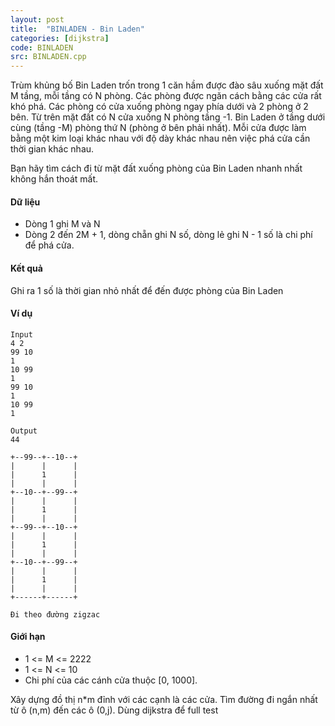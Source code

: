 ```yaml
---
layout: post
title:  "BINLADEN - Bin Laden"
categories: [dijkstra]
code: BINLADEN
src: BINLADEN.cpp
---
```



Trùm khủng bố Bin Laden trốn trong 1 căn hầm được đào sâu xuống mặt đất M tầng, mỗi tầng có N phòng. Các phòng được ngăn cách bằng các cửa rất khó phá. Các phòng có cửa xuống phòng ngay phía dưới và 2 phòng ở 2 bên. Từ trên mặt đất có N cửa xuống N phòng tầng -1. Bin Laden ở tầng dưới cùng (tầng -M) phòng thứ N (phòng ở bên phải nhất). Mỗi cửa được làm bằng một kim loại khác nhau với độ dày khác nhau nên việc phá cửa cần thời gian khác nhau.

Bạn hãy tìm cách đi từ mặt đất xuống phòng của Bin Laden nhanh nhất không hắn thoát mất.

#### Dữ liệu

+ Dòng 1 ghi M và N
+ Dòng 2 đến 2M + 1, dòng chẵn ghi N số, dòng lẻ ghi N - 1 số là chi phí để phá cửa.

#### Kết quả

Ghi ra 1 số là thời gian nhỏ nhất để đến được phòng của Bin Laden

#### Ví dụ

```
Input
4 2
99 10
1
10 99
1
99 10
1
10 99
1

Output
44

+--99--+--10--+
|      |      |
|      1      |
|      |      |
+--10--+--99--+
|      |      |
|      1      |
|      |      |
+--99--+--10--+
|      |      |
|      1      |
|      |      |
+--10--+--99--+
|      |      |
|      1      |
|      |      |
+------+------+

Đi theo đường zigzac
```

#### Giới hạn

+ 1 <= M <= 2222
+ 1 <= N <= 10
+ Chi phí của các cánh cửa thuộc \[0, 1000\].

<!--more-->



Xây dựng đồ thị n*m đỉnh với các cạnh là các cửa. Tìm đường đi ngắn nhất từ ô (n,m) đến các ô (0,j). Dùng dijkstra để full test
